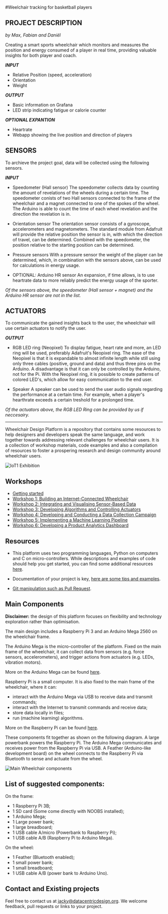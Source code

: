 #Weelchair tracking for basketball players


## PROJECT DESCRIPTION
*by Max, Fabian and Daniël*

Creating a smart sports wheelchair which monitors and measures the position and energy consumed of a player in real time, providing valuable insights for both player and coach.

__*INPUT*__
* Relative Position (speed, acceleration)
* Orientation
* Weight

__*OUTPUT*__
* Basic information on Grafana
* LED strip indicating fatigue or calorie counter

__*OPTIONAL EXPANTION*__
* Heartrate
* Webapp showing the live position and direction of players


## SENSORS

To archieve the project goal, data will be collected using the following sensors.

__*INPUT*__
* Speedometer (Hall sensor)
The speedometer collects data by counting the amount of revelations of the wheels during a certain time. The speedometer conists of two Hall sensors connected to the frame of the wheelchair and a magnet connected to one of the spokes of the wheel. The Arduino is able to count the time of each wheel revelation and the direction the revelation is in.

* Orientation sensor
The orientation sensor consists of a gyroscope, accelerometers and magnetometers. The standard module from Adafruit will provide the relative position the sensor is in, with which the direction of travel, can be determined. Combined with the speedometer, the position relative to the starting position can be determined.

* Pressure sensors
With a pressure sensor the weight of the player can be determined, which, in combination with the sensors above, can be used for calculations in energy usage.

* OPTIONAL: Arduino HR sensor
An expansion, if time allows, is to use heartrate data to more reliably predict the energy usage of the sporter.

*Of the sensors above, the speedometer (Hall sensor + magnet) and the Arduino HR sensor are not in the list.*


## ACTUATORS

To communicate the gained insights back to the user, the wheelchair will use certain actuators to notify the user.

__*OUTPUT*__
* RGB LED ring (Neopixel)
To display fatigue, heart rate and more, an LED ring will be used, preferably Adafruit's Neopixel ring. The ease of the Neopixel is that it is expandable to almost infinite length while still using only three cables (positive, ground and data) and thus three pins on the Arduino. A disadvantage is that it can only be controlled by the Arduino, not for the Pi.
With the Neopixel ring, it is possible to create patterns of colored LED's, which allow for easy communication to the end user.

* Speaker
A speaker can be used to send the user audio signals regarding the performance at a certain time. For example, when a player's hearthrate exceeds a certain treshold for a prolonged time.

*Of the actuators above, the RGB LED Ring can be provided by us if neccesairy.*



















-----------------------------------------------------------------------------------

Wheelchair Design Platform is a repository that contains some resources to help
designers and developers speak the same language, and work together towards
addressing relevant challenges for wheelchair users. It is a collection of
workshop materials, code examples and also a compilation of resources to foster
a prospering research and design community around wheelchair users.


![IoT1 Exhibition](/docs/workshops/images/iot1_exhibition.jpg)

## Workshops

* [Getting started](/docs/workshops/GettingStarted.md)
* [Workshop 1: Building an Internet-Connected Wheelchair](/docs/workshops/Workshop1.md)
* [Workshop 2: Integrating and Visualising Sensor-Based Data](/docs/workshops/Workshop2.md)
* [Workshop 3: Developing Algorithms and Controlling Actuators](/docs/workshops/Workshop3.md)
* [Workshop 4: Developing and Conducting a Data Collection Campaign](/docs/workshops/Workshop4.md)
* [Workshop 5: Implementing a Machine Learning Pipeline](/docs/workshops/Workshop5.md)
* [Workshop 6: Developing a Product Analytics Dashboard](/docs/workshops/Workshop6.md)

## Resources

* This platform uses two programming languages, Python on computers and C on
micro-controllers. While descriptions and examples of code should help you
get started, you can find some additional resources
[here](/docs/resources/software.md "Python and C resources").

* Documentation of your project is key,
[here are some tips and examples](/docs/resources/documentation.md "Documentation tips and examples").

* [Git manipulation such as Pull Request](/docs/resources/git.md "Git manipulation").

## Main Components

__**Disclaimer:**__ the design of this platform focuses on flexibility and
technology exploration rather than optimisation.

The main design includes a Raspberry Pi 3 and an Arduino Mega 2560 on the wheelchair frame.

The Arduino Mega is the micro-controller of the platform. Fixed on the main frame of the wheelchair,
it can collect data from sensors (e.g. force sensors, accelerometers), and trigger actions from actuators
(e.g. LEDs, vibration motors).

More on the Arduino Mega can be found [here](https://github.com/datacentricdesign/wheelchair-design-platform/tree/examples/arduino "Arduino resources").

Raspberry Pi is a small computer. It is also fixed to the main frame of the wheelchair,
where it can:
* interact with the Arduino Mega via USB to receive data and transmit commands;
* interact with the Internet to transmit commands and receive data;
* store data locally in files;
* run (machine learning) algorithms.

More on the Raspberry Pi can be found [here](https://github.com/datacentricdesign/wheelchair-design-platform/tree/examples/raspberrypi "Raspberry Pi resources").

These components fit together as shown on the following diagram. A large powerbank
powers the Raspberry Pi. The Arduino Mega communicates and receives power from the
Raspberry Pi via USB. A Feather (Arduino-like development board) on the wheel connects to
the Raspberry Pi via Bluetooth to sense and actuate from the wheel.

![Main Wheelchair components](/docs/workshops/images/wheechair-components.png)

## List of suggested components:

On the frame:

* 1 Raspberry Pi 3B;
* 1 SD card (Some come directly with NOOBS installed);
* 1 Arduino Mega;
* 1 Large power bank;
* 1 large breadboard;
* 1 USB cable A/micro (Powerbank to Raspberry Pi);
* 1 USB cable A/B (Raspberry Pi to Arduino Mega).

On the wheel:

* 1 Feather (Bluetooth enabled);
* 1 small power bank;
* 1 small breadboard;
* 1 USB cable A/B (power bank to Arduino Uno).


## Contact and Existing projects

Feel free to contact us at jacky@datacentricdesign.org. We welcome feedback, pull requests
or links to your project.
